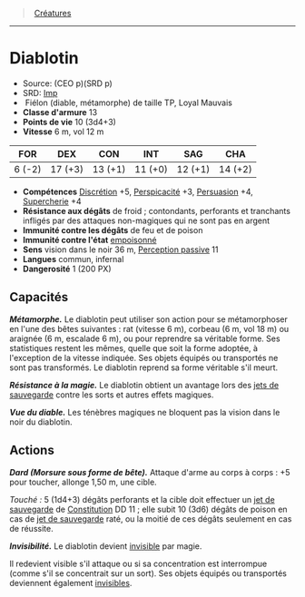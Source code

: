 ﻿---
!MonsterItem
Family: MonsterHD
Type: Fiélon (diable, métamorphe)
Size: TP
Alignment: Loyal Mauvais
ArmorClass: 13
HitPoints: 10 (3d4+3)
Speed: 6 m, vol 12 m
Strength: ' 6 (-2)'
Dexterity: 17 (+3)
Constitution: 13 (+1)
Intelligence: 11 (+0)
Wisdom: 12 (+1)
Charisma: 14 (+2)
Skills: '[Discrétion](hd_abilities_dexterity_discretion.md) +5, [Perspicacité](hd_abilities_wisdom_perspicacite.md) +3, [Persuasion](hd_abilities_charisma_persuasion.md) +4, [Supercherie](hd_abilities_charisma_supercherie.md) +4'
DamageImmunities: de feu et de poison
ConditionImmunities: '[empoisonné](hd_conditions_empoisonne.md)'
DamageResistances: de froid ; contondants, perforants et tranchants infligés par des attaques non-magiques qui ne sont pas en argent
Senses: vision dans le noir 36 m, [Perception passive](hd_abilities_dexterity_perception_passive.md) 11
Languages: commun, infernal
Challenge: 1 (200 PX)
Id: monsters_hd.md#diablotin
ParentLink: monsters_hd.md#créatures
Name: Diablotin
ParentName: Créatures
NameLevel: 1
AltName: '[Imp](srd_monsters_imp.md)'
Source: (CEO p)(SRD p)
Attributes:
  Name: Diablotin
  Markdown: >+
    # <!--Name-->Diablotin<!--/Name-->


    - Source: <!--Source-->(CEO p)(SRD p)<!--/Source-->

    - SRD: <!--AltName-->[Imp](srd_monsters_imp.md)<!--/AltName-->

    -  <!--Type-->Fiélon (diable, métamorphe)<!--/Type--> de taille <!--Size-->TP<!--/Size-->, <!--Alignment-->Loyal Mauvais<!--/Alignment-->

    - **Classe d'armure** <!--ArmorClass-->13<!--/ArmorClass-->

    - **Points de vie** <!--HitPoints-->10 (3d4+3)<!--/HitPoints-->

    - **Vitesse** <!--Speed-->6 m, vol 12 m<!--/Speed-->


    |FOR|DEX|CON|INT|SAG|CHA|

    |---|---|---|---|---|---|

    |<!--Strength--> 6 (-2)<!--/Strength-->|<!--Dexterity-->17 (+3)<!--/Dexterity-->|<!--Constitution-->13 (+1)<!--/Constitution-->|<!--Intelligence-->11 (+0)<!--/Intelligence-->|<!--Wisdom-->12 (+1)<!--/Wisdom-->|<!--Charisma-->14 (+2)<!--/Charisma-->|


    - **Compétences** <!--Skills-->[Discrétion](hd_abilities_dexterity_discretion.md) +5, [Perspicacité](hd_abilities_wisdom_perspicacite.md) +3, [Persuasion](hd_abilities_charisma_persuasion.md) +4, [Supercherie](hd_abilities_charisma_supercherie.md) +4<!--/Skills-->

    - **Résistance aux dégâts** <!--DamageResistances-->de froid ; contondants, perforants et tranchants infligés par des attaques non-magiques qui ne sont pas en argent<!--/DamageResistances-->

    - **Immunité contre les dégâts** <!--DamageImmunities-->de feu et de poison<!--/DamageImmunities-->

    - **Immunité contre l'état** <!--ConditionImmunities-->[empoisonné](hd_conditions_empoisonne.md)<!--/ConditionImmunities-->

    - **Sens** <!--Senses-->vision dans le noir 36 m, [Perception passive](hd_abilities_dexterity_perception_passive.md) 11<!--/Senses-->

    - **Langues** <!--Languages-->commun, infernal<!--/Languages-->

    - **Dangerosité** <!--Challenge-->1 (200 PX)<!--/Challenge-->


    ## Capacités


    **_Métamorphe._** Le diablotin peut utiliser son action pour se métamorphoser en l'une des bêtes suivantes : rat (vitesse 6 m), corbeau (6 m, vol 18 m) ou araignée (6 m, escalade 6 m), ou pour reprendre sa véritable forme. Ses statistiques restent les mêmes, quelle que soit la forme adoptée, à l'exception de la vitesse indiquée. Ses objets équipés ou transportés ne sont pas transformés. Le diablotin reprend sa forme véritable s'il meurt.


    **_Résistance à la magie._** Le diablotin obtient un avantage lors des [jets de sauvegarde](hd_abilities_jets_de_sauvegarde.md) contre les sorts et autres effets magiques.


    **_Vue du diable._** Les ténèbres magiques ne bloquent pas la vision dans le noir du diablotin.


    ## Actions


    **_Dard (Morsure sous forme de bête)._** Attaque d'arme au corps à corps : +5 pour toucher, allonge 1,50 m, une cible.


    _Touché :_ 5 (1d4+3) dégâts perforants et la cible doit effectuer un [jet de sauvegarde](hd_abilities_jets_de_sauvegarde.md) de [Constitution](hd_abilities_constitution.md) DD 11 ; elle subit 10 (3d6) dégâts de poison en cas de [jet de sauvegarde](hd_abilities_jets_de_sauvegarde.md) raté, ou la moitié de ces dégâts seulement en cas de réussite.


    **_Invisibilité._** Le diablotin devient [invisible](hd_conditions_invisible.md) par magie.


    Il redevient visible s'il attaque ou si sa concentration est interrompue (comme s'il se concentrait sur un sort). Ses objets équipés ou transportés deviennent également [invisibles](hd_conditions_invisible.md).

  Source: (CEO p)(SRD p)
  AltName: '[Imp](srd_monsters_imp.md)'
  Type: Fiélon (diable, métamorphe)
  Size: TP
  Alignment: Loyal Mauvais
  ArmorClass: 13
  HitPoints: 10 (3d4+3)
  Speed: 6 m, vol 12 m
  Strength: ' 6 (-2)'
  Dexterity: 17 (+3)
  Constitution: 13 (+1)
  Intelligence: 11 (+0)
  Wisdom: 12 (+1)
  Charisma: 14 (+2)
  Skills: '[Discrétion](hd_abilities_dexterity_discretion.md) +5, [Perspicacité](hd_abilities_wisdom_perspicacite.md) +3, [Persuasion](hd_abilities_charisma_persuasion.md) +4, [Supercherie](hd_abilities_charisma_supercherie.md) +4'
  DamageResistances: de froid ; contondants, perforants et tranchants infligés par des attaques non-magiques qui ne sont pas en argent
  DamageImmunities: de feu et de poison
  ConditionImmunities: '[empoisonné](hd_conditions_empoisonne.md)'
  Senses: vision dans le noir 36 m, [Perception passive](hd_abilities_dexterity_perception_passive.md) 11
  Languages: commun, infernal
  Challenge: 1 (200 PX)
AttributesDictionary: >+
  Name: Diablotin

  Markdown: >+

    # <!--Name-->Diablotin<!--/Name-->





    - Source: <!--Source-->(CEO p)(SRD p)<!--/Source-->



    - SRD: <!--AltName-->[Imp](srd_monsters_imp.md)<!--/AltName-->



    -  <!--Type-->Fiélon (diable, métamorphe)<!--/Type--> de taille <!--Size-->TP<!--/Size-->, <!--Alignment-->Loyal Mauvais<!--/Alignment-->



    - **Classe d'armure** <!--ArmorClass-->13<!--/ArmorClass-->



    - **Points de vie** <!--HitPoints-->10 (3d4+3)<!--/HitPoints-->



    - **Vitesse** <!--Speed-->6 m, vol 12 m<!--/Speed-->





    |FOR|DEX|CON|INT|SAG|CHA|



    |---|---|---|---|---|---|



    |<!--Strength--> 6 (-2)<!--/Strength-->|<!--Dexterity-->17 (+3)<!--/Dexterity-->|<!--Constitution-->13 (+1)<!--/Constitution-->|<!--Intelligence-->11 (+0)<!--/Intelligence-->|<!--Wisdom-->12 (+1)<!--/Wisdom-->|<!--Charisma-->14 (+2)<!--/Charisma-->|





    - **Compétences** <!--Skills-->[Discrétion](hd_abilities_dexterity_discretion.md) +5, [Perspicacité](hd_abilities_wisdom_perspicacite.md) +3, [Persuasion](hd_abilities_charisma_persuasion.md) +4, [Supercherie](hd_abilities_charisma_supercherie.md) +4<!--/Skills-->



    - **Résistance aux dégâts** <!--DamageResistances-->de froid ; contondants, perforants et tranchants infligés par des attaques non-magiques qui ne sont pas en argent<!--/DamageResistances-->



    - **Immunité contre les dégâts** <!--DamageImmunities-->de feu et de poison<!--/DamageImmunities-->



    - **Immunité contre l'état** <!--ConditionImmunities-->[empoisonné](hd_conditions_empoisonne.md)<!--/ConditionImmunities-->



    - **Sens** <!--Senses-->vision dans le noir 36 m, [Perception passive](hd_abilities_dexterity_perception_passive.md) 11<!--/Senses-->



    - **Langues** <!--Languages-->commun, infernal<!--/Languages-->



    - **Dangerosité** <!--Challenge-->1 (200 PX)<!--/Challenge-->





    ## Capacités





    **_Métamorphe._** Le diablotin peut utiliser son action pour se métamorphoser en l'une des bêtes suivantes : rat (vitesse 6 m), corbeau (6 m, vol 18 m) ou araignée (6 m, escalade 6 m), ou pour reprendre sa véritable forme. Ses statistiques restent les mêmes, quelle que soit la forme adoptée, à l'exception de la vitesse indiquée. Ses objets équipés ou transportés ne sont pas transformés. Le diablotin reprend sa forme véritable s'il meurt.





    **_Résistance à la magie._** Le diablotin obtient un avantage lors des [jets de sauvegarde](hd_abilities_jets_de_sauvegarde.md) contre les sorts et autres effets magiques.





    **_Vue du diable._** Les ténèbres magiques ne bloquent pas la vision dans le noir du diablotin.





    ## Actions





    **_Dard (Morsure sous forme de bête)._** Attaque d'arme au corps à corps : +5 pour toucher, allonge 1,50 m, une cible.





    _Touché :_ 5 (1d4+3) dégâts perforants et la cible doit effectuer un [jet de sauvegarde](hd_abilities_jets_de_sauvegarde.md) de [Constitution](hd_abilities_constitution.md) DD 11 ; elle subit 10 (3d6) dégâts de poison en cas de [jet de sauvegarde](hd_abilities_jets_de_sauvegarde.md) raté, ou la moitié de ces dégâts seulement en cas de réussite.





    **_Invisibilité._** Le diablotin devient [invisible](hd_conditions_invisible.md) par magie.





    Il redevient visible s'il attaque ou si sa concentration est interrompue (comme s'il se concentrait sur un sort). Ses objets équipés ou transportés deviennent également [invisibles](hd_conditions_invisible.md).



  Source: (CEO p)(SRD p)

  AltName: '[Imp](srd_monsters_imp.md)'

  Type: Fiélon (diable, métamorphe)

  Size: TP

  Alignment: Loyal Mauvais

  ArmorClass: 13

  HitPoints: 10 (3d4+3)

  Speed: 6 m, vol 12 m

  Strength: ' 6 (-2)'

  Dexterity: 17 (+3)

  Constitution: 13 (+1)

  Intelligence: 11 (+0)

  Wisdom: 12 (+1)

  Charisma: 14 (+2)

  Skills: '[Discrétion](hd_abilities_dexterity_discretion.md) +5, [Perspicacité](hd_abilities_wisdom_perspicacite.md) +3, [Persuasion](hd_abilities_charisma_persuasion.md) +4, [Supercherie](hd_abilities_charisma_supercherie.md) +4'

  DamageResistances: de froid ; contondants, perforants et tranchants infligés par des attaques non-magiques qui ne sont pas en argent

  DamageImmunities: de feu et de poison

  ConditionImmunities: '[empoisonné](hd_conditions_empoisonne.md)'

  Senses: vision dans le noir 36 m, [Perception passive](hd_abilities_dexterity_perception_passive.md) 11

  Languages: commun, infernal

  Challenge: 1 (200 PX)

---
> [Créatures](hd_monsters.md)

---

# Diablotin

- Source: (CEO p)(SRD p)
- SRD: [Imp](srd_monsters_imp.md)
-  Fiélon (diable, métamorphe) de taille TP, Loyal Mauvais
- **Classe d'armure** 13
- **Points de vie** 10 (3d4+3)
- **Vitesse** 6 m, vol 12 m

|FOR|DEX|CON|INT|SAG|CHA|
|---|---|---|---|---|---|
| 6 (-2)|17 (+3)|13 (+1)|11 (+0)|12 (+1)|14 (+2)|

- **Compétences** [Discrétion](hd_abilities_dexterity_discretion.md) +5, [Perspicacité](hd_abilities_wisdom_perspicacite.md) +3, [Persuasion](hd_abilities_charisma_persuasion.md) +4, [Supercherie](hd_abilities_charisma_supercherie.md) +4
- **Résistance aux dégâts** de froid ; contondants, perforants et tranchants infligés par des attaques non-magiques qui ne sont pas en argent
- **Immunité contre les dégâts** de feu et de poison
- **Immunité contre l'état** [empoisonné](hd_conditions_empoisonne.md)
- **Sens** vision dans le noir 36 m, [Perception passive](hd_abilities_dexterity_perception_passive.md) 11
- **Langues** commun, infernal
- **Dangerosité** 1 (200 PX)

## Capacités

**_Métamorphe._** Le diablotin peut utiliser son action pour se métamorphoser en l'une des bêtes suivantes : rat (vitesse 6 m), corbeau (6 m, vol 18 m) ou araignée (6 m, escalade 6 m), ou pour reprendre sa véritable forme. Ses statistiques restent les mêmes, quelle que soit la forme adoptée, à l'exception de la vitesse indiquée. Ses objets équipés ou transportés ne sont pas transformés. Le diablotin reprend sa forme véritable s'il meurt.

**_Résistance à la magie._** Le diablotin obtient un avantage lors des [jets de sauvegarde](hd_abilities_jets_de_sauvegarde.md) contre les sorts et autres effets magiques.

**_Vue du diable._** Les ténèbres magiques ne bloquent pas la vision dans le noir du diablotin.

## Actions

**_Dard (Morsure sous forme de bête)._** Attaque d'arme au corps à corps : +5 pour toucher, allonge 1,50 m, une cible.

_Touché :_ 5 (1d4+3) dégâts perforants et la cible doit effectuer un [jet de sauvegarde](hd_abilities_jets_de_sauvegarde.md) de [Constitution](hd_abilities_constitution.md) DD 11 ; elle subit 10 (3d6) dégâts de poison en cas de [jet de sauvegarde](hd_abilities_jets_de_sauvegarde.md) raté, ou la moitié de ces dégâts seulement en cas de réussite.

**_Invisibilité._** Le diablotin devient [invisible](hd_conditions_invisible.md) par magie.

Il redevient visible s'il attaque ou si sa concentration est interrompue (comme s'il se concentrait sur un sort). Ses objets équipés ou transportés deviennent également [invisibles](hd_conditions_invisible.md).

